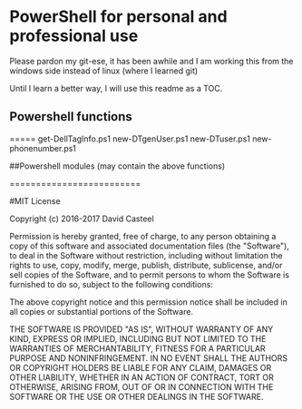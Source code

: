 # PowerShell for personal and professional use
Please pardon my git-ese, it has been awhile and I am working this from the windows side instead of linux (where I learned git)

Until I learn a better way, I will use this readme as a TOC.

##  Powershell functions
=====
get-DellTagInfo.ps1
new-DTgenUser.ps1
new-DTuser.ps1
new-phonenumber.ps1


##Powershell modules (may contain the above functions)

=========================

#MIT License

Copyright (c) 2016-2017 David Casteel

Permission is hereby granted, free of charge, to any person obtaining a copy
of this software and associated documentation files (the "Software"), to deal
in the Software without restriction, including without limitation the rights
to use, copy, modify, merge, publish, distribute, sublicense, and/or sell
copies of the Software, and to permit persons to whom the Software is
furnished to do so, subject to the following conditions:

The above copyright notice and this permission notice shall be included in all
copies or substantial portions of the Software.

THE SOFTWARE IS PROVIDED "AS IS", WITHOUT WARRANTY OF ANY KIND, EXPRESS OR
IMPLIED, INCLUDING BUT NOT LIMITED TO THE WARRANTIES OF MERCHANTABILITY,
FITNESS FOR A PARTICULAR PURPOSE AND NONINFRINGEMENT. IN NO EVENT SHALL THE
AUTHORS OR COPYRIGHT HOLDERS BE LIABLE FOR ANY CLAIM, DAMAGES OR OTHER
LIABILITY, WHETHER IN AN ACTION OF CONTRACT, TORT OR OTHERWISE, ARISING FROM,
OUT OF OR IN CONNECTION WITH THE SOFTWARE OR THE USE OR OTHER DEALINGS IN THE
SOFTWARE.
